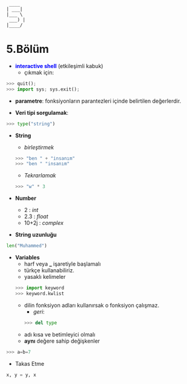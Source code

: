 ```
 ____
| ___|
|___ \
 ___) |
|____/
```
# 5.Bölüm

* <span style="color:blue">**interactive shell**</span> (etkileşimli kabuk)
   * çıkmak için:
```python
>>> quit();
>>> import sys; sys.exit();
```
* **parametre**: fonksiyonların parantezleri içinde belirtilen değerlerdir.

* **Veri tipi sorgulamak**:
```python
>>> type("string")
```

* **String**
    * *birleştirmek*
    ```python
    >>> "ben " + "insanım"
    >>> "ben " "insanım"
    ```
    * *Tekrarlamak*
    ```python
    >>> "w" * 3
    ```
* **Number**
	* 2     : *int*
	* 2.3   : *float*
	* 10+2j : *complex*

* **String uzunluğu**
```python
len("Muhammed")
```

* **Variables**
	* harf veya **_** işaretiyle başlamalı
	* türkçe kullanabiliriz.
	* yasaklı kelimeler
	```python
	>>> import keyword
	>>> keyword.kwlist
	```
	* dilin fonksiyon adları kullanırsak o fonksiyon çalışmaz.
		* *geri*:
		```python
		>>> del type
		```
	* adı kısa ve betimleyici olmalı
	* **aynı** değere sahip değişkenler
```python
>>> a=b=7
```
* Takas Etme 
```python
x, y = y, x
```

